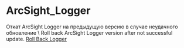 # ArcSight_Logger

Откат ArcSight Logger на предыдущую версию в случае неудачного обновление \ Roll back ArcSight Logger version after not successful update.
 [Roll Back Logger](https://github.com/IvanLopatin/ArcSight_Logger/blob/master/roll_back_update_Logger/ "Восстановление , Откат ArcSight Logger ")
